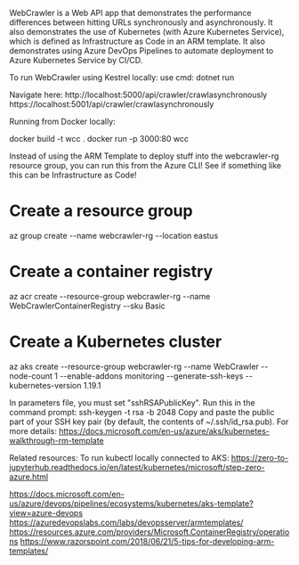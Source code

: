 
WebCrawler is a Web API app that demonstrates the performance differences between hitting URLs synchronously and asynchronously. It also demonstrates the use of Kubernetes (with Azure Kubernetes Service), which is defined as Infrastructure as Code in an ARM template. It also demonstrates using Azure DevOps Pipelines to automate deployment to Azure Kubernetes Service by CI/CD.


To run WebCrawler using Kestrel locally:
use cmd: dotnet run

Navigate here:
http://localhost:5000/api/crawler/crawlasynchronously
https://localhost:5001/api/crawler/crawlasynchronously

Running from Docker locally:

docker build -t wcc .
docker run -p 3000:80 wcc


Instead of using the ARM Template to deploy stuff into the webcrawler-rg resource group, you can run this from the Azure CLI!
See if something like this can be Infrastructure as Code!

# Create a resource group
az group create --name webcrawler-rg --location eastus

# Create a container registry
az acr create --resource-group webcrawler-rg --name WebCrawlerContainerRegistry --sku Basic

# Create a Kubernetes cluster
az aks create --resource-group webcrawler-rg --name WebCrawler --node-count 1 --enable-addons monitoring --generate-ssh-keys --kubernetes-version 1.19.1

In parameters file, you must set "sshRSAPublicKey".
Run this in the command prompt:
ssh-keygen -t rsa -b 2048
Copy and paste the public part of your SSH key pair (by default, the contents of ~/.ssh/id_rsa.pub).
For more details:
https://docs.microsoft.com/en-us/azure/aks/kubernetes-walkthrough-rm-template

Related resources:
To run kubectl locally connected to AKS:
https://zero-to-jupyterhub.readthedocs.io/en/latest/kubernetes/microsoft/step-zero-azure.html

https://docs.microsoft.com/en-us/azure/devops/pipelines/ecosystems/kubernetes/aks-template?view=azure-devops
https://azuredevopslabs.com/labs/devopsserver/armtemplates/
https://resources.azure.com/providers/Microsoft.ContainerRegistry/operations
https://www.razorspoint.com/2018/06/21/5-tips-for-developing-arm-templates/

